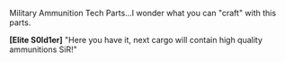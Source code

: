 Military Ammunition Tech Parts...I wonder what you can "craft" with this parts.

**\[Elite S0ld1er\]** "Here you have it, next cargo will contain high quality ammunitions SiR!"
